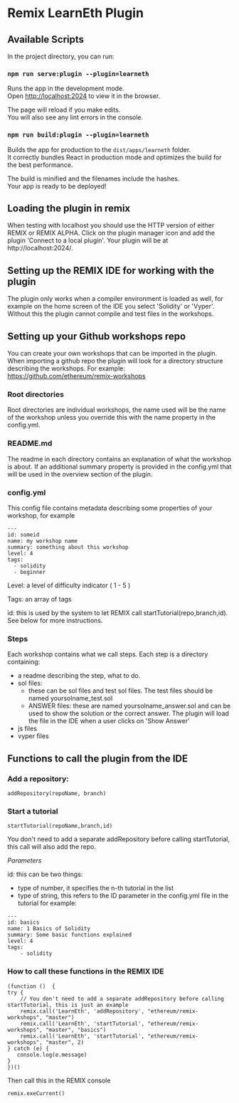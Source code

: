 # Remix LearnEth Plugin

## Available Scripts

In the project directory, you can run:

### `npm run serve:plugin --plugin=learneth`

Runs the app in the development mode.\
Open [http://localhost:2024](http://localhost:2024) to view it in the browser.

The page will reload if you make edits.\
You will also see any lint errors in the console.

### `npm run build:plugin --plugin=learneth`

Builds the app for production to the `dist/apps/learneth` folder.\
It correctly bundles React in production mode and optimizes the build for the best performance.

The build is minified and the filenames include the hashes.\
Your app is ready to be deployed!

## Loading the plugin in remix

When testing with localhost you should use the HTTP version of either REMIX or REMIX ALPHA. Click on the plugin manager icon and
add the plugin 'Connect to a local plugin'. Your plugin will be at http://localhost:2024/.

## Setting up the REMIX IDE for working with the plugin

The plugin only works when a compiler environment is loaded as well, for example on the home screen of the IDE you select 'Solidity' or 'Vyper'. Without this the plugin
cannot compile and test files in the workshops.

## Setting up your Github workshops repo

You can create your own workshops that can be imported in the plugin.
When importing a github repo the plugin will look for a directory structure describing the workshops.
For example: https://github.com/ethereum/remix-workshops

### Root directories

Root directories are individual workshops, the name used will be the name of the workshop unless you override this with the name property in the config.yml.

### README.md

The readme in each directory contains an explanation of what the workshop is about. If an additional summary property is provided in the config.yml that will be used in the overview section of the plugin.

### config.yml

This config file contains metadata describing some properties of your workshop, for example

```
---
id: someid
name: my workshop name
summary: something about this workshop
level: 4
tags:
  - solidity
  - beginner
```

Level: a level of difficulty indicator ( 1 - 5 )

Tags: an array of tags

id: this is used by the system to let REMIX call startTutorial(repo,branch,id). See below for more instructions.

### Steps

Each workshop contains what we call steps.
Each step is a directory containing:

- a readme describing the step, what to do.
- sol files:
  - these can be sol files and test sol files. The test files should be named yoursolname_test.sol
  - ANSWER files: these are named yoursolname_answer.sol and can be used to show the solution or the correct answer. The plugin will load the
    file in the IDE when a user clicks on 'Show Answer'
- js files
- vyper files

## Functions to call the plugin from the IDE

### Add a repository:

```
addRepository(repoName, branch)
```

### Start a tutorial

```
startTutorial(repoName,branch,id)
```

You don't need to add a separate addRepository before calling startTutorial, this call will also add the repo.

_Parameters_

id: this can be two things:

- type of number, it specifies the n-th tutorial in the list
- type of string, this refers to the ID parameter in the config.yml file in the tutorial
  for example:

```
---
id: basics
name: 1 Basics of Solidity
summary: Some basic functions explained
level: 4
tags:
    - solidity
```

### How to call these functions in the REMIX IDE

```
(function ()  {
try {
    // You don't need to add a separate addRepository before calling startTutorial, this is just an example
    remix.call('LearnEth', 'addRepository', "ethereum/remix-workshops", "master")
    remix.call('LearnEth', 'startTutorial', "ethereum/remix-workshops", "master", "basics")
    remix.call('LearnEth', 'startTutorial', "ethereum/remix-workshops", "master", 2)
} catch (e) {
   console.log(e.message)
}
})()
```

Then call this in the REMIX console

```
remix.exeCurrent()
```
